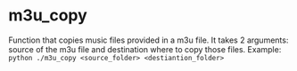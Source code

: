 # m3u_copy
Function that copies music files provided in a m3u file.
It takes 2 arguments: source of the m3u file and destination where to copy those files.
Example:
`python ./m3u_copy <source_folder> <destiantion_folder>`